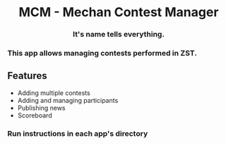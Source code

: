<h1 align="center">MCM - Mechan Contest Manager</h1>
<h3 align="center">It's name tells everything.</h3>

### This app allows managing contests performed in ZST.

## Features

- Adding multiple contests
- Adding and managing participants
- Publishing news
- Scoreboard

### Run instructions in each app's directory
